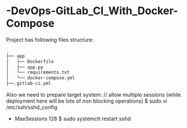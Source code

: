 # -DevOps-GitLab_CI_With_Docker-Compose
Project has following files structure:
```bash
.
├── app
│   ├── Dockerfile
│   ├── app.py
│   └── requirements.txt
│   └── docker-compose.yml
├──.gitlab-ci.yml
```

Also we need to prepare target system:
// allow multiple sessions (while deployment here will be lots of non blocking operations)
$ sudo vi /etc/ssh/sshd_config 
- MaxSessions 128
$ sudo systemctl restart sshd
